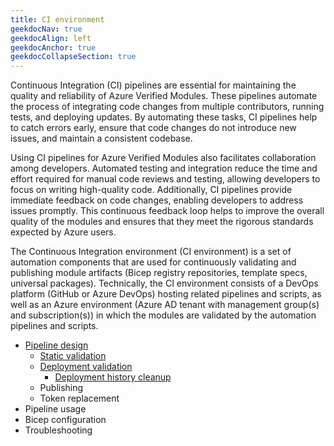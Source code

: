 ```yaml
---
title: CI environment
geekdocNav: true
geekdocAlign: left
geekdocAnchor: true
geekdocCollapseSection: true
---
```


Continuous Integration (CI) pipelines are essential for maintaining the quality and reliability of Azure Verified Modules. These pipelines automate the process of integrating code changes from multiple contributors, running tests, and deploying updates. By automating these tasks, CI pipelines help to catch errors early, ensure that code changes do not introduce new issues, and maintain a consistent codebase.

Using CI pipelines for Azure Verified Modules also facilitates collaboration among developers. Automated testing and integration reduce the time and effort required for manual code reviews and testing, allowing developers to focus on writing high-quality code. Additionally, CI pipelines provide immediate feedback on code changes, enabling developers to address issues promptly. This continuous feedback loop helps to improve the overall quality of the modules and ensures that they meet the rigorous standards expected by Azure users.

The Continuous Integration environment (CI environment) is a set of automation components that are used for continuously validating and publishing module artifacts (Bicep registry repositories, template specs, universal packages). Technically, the CI environment consists of a DevOps platform (GitHub or Azure DevOps) hosting related pipelines and scripts, as well as an Azure environment (Azure AD tenant with management group(s) and subscription(s)) in which the modules are validated by the automation pipelines and scripts.

- [Pipeline design](/Azure-Verified-Modules/contributing/bicep/ci-environment/pipeline-design)
  - [Static validation](/Azure-Verified-Modules/contributing/bicep/ci-environment/static-validation/)
  - [Deployment validation](/Azure-Verified-Modules/contributing/bicep/ci-environment/deployment-validation/)
    - [Deployment history cleanup](/Azure-Verified-Modules/contributing/bicep/ci-environment/deployment-history-cleanup/)
  - Publishing
  - Token replacement
- Pipeline usage
- Bicep configuration
- Troubleshooting
